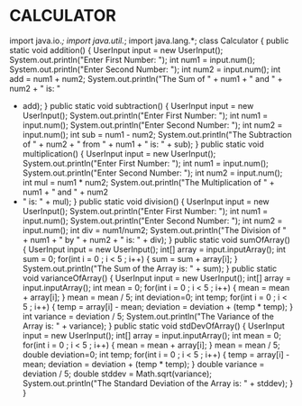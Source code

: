 # CALCULATOR
import java.io.*;
import java.util.*;
import java.lang.*;
class Calculator {
public static void addition() {
 UserInput input = new UserInput();
 System.out.println("Enter First Number: ");
 int num1 = input.num();
 System.out.println("Enter Second Number: ");
 int num2 = input.num();
 int add = num1 + num2;
 System.out.println("The Sum of " + num1 + " and " + num2 + " is: " 
+ add);
}
public static void subtraction() {
 UserInput input = new UserInput();
 System.out.println("Enter First Number: ");
 int num1 = input.num();
 System.out.println("Enter Second Number: ");
 int num2 = input.num();
 int sub = num1 - num2;
 System.out.println("The Subtraction of " + num2 + " from " + num1 +
" is: " + sub);
}
public static void multiplication() {
 UserInput input = new UserInput();
 System.out.println("Enter First Number: ");
 int num1 = input.num();
 System.out.println("Enter Second Number: ");
 int num2 = input.num();
 int mul = num1 * num2;
 System.out.println("The Multiplication of " + num1 + " and " + num2
+ " is: " + mul);
}
public static void division() {
 UserInput input = new UserInput();
 System.out.println("Enter First Number: ");
 int num1 = input.num();
 System.out.println("Enter Second Number: ");
 int num2 = input.num();
 int div = num1/num2;
 System.out.println("The Division of " + num1 + " by " + num2 + " 
is: " + div);
}
public static void sumOfArray() {
 UserInput input = new UserInput();
 int[] array = input.inputArray();
 int sum = 0;
 for(int i = 0 ; i < 5 ; i++) {
 sum = sum + array[i];
 }
 System.out.println("The Sum of the Array is: " + sum);
}
public static void varianceOfArray() {
 UserInput input = new UserInput();
 int[] array = input.inputArray();
 int mean = 0;
 for(int i = 0 ; i < 5 ; i++) {
 mean = mean + array[i];
 }
 mean = mean / 5;
 int deviation=0;
 int temp;
 for(int i = 0 ; i < 5 ; i++) {
 temp = array[i] - mean;
 deviation = deviation + (temp * temp);
 }
 int variance = deviation / 5;
 System.out.println("The Variance of the Array is: " + variance);
}
public static void stdDevOfArray() {
 UserInput input = new UserInput();
 int[] array = input.inputArray();
 int mean = 0;
 for(int i = 0 ; i < 5 ; i++) {
 mean = mean + array[i];
 }
 mean = mean / 5;
 double deviation=0;
 int temp;
 for(int i = 0 ; i < 5 ; i++) {
 temp = array[i] - mean;
 deviation = deviation + (temp * temp);
 }
 double variance = deviation / 5;
 double stddev = Math.sqrt(variance);
 System.out.println("The Standard Deviation of the Array is: " + 
stddev);
}
}
